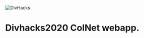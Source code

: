 ![DivHacks](https://www.startpage.com/av/proxy-image?piurl=https%3A%2F%2Fencrypted-tbn0.gstatic.com%2Fimages%3Fq%3Dtbn%3AANd9GcSL0Bum9uZqqbhQyNLIoiosiOgk_tWdOkyQT0PsDMmnZoQpgt0x%26s&sp=1603509349T64672aa728612ea0d54cd78e2eb02d1c056d1f0bee6b47a35cf23833c6a7ca1c)
# Divhacks2020 ColNet webapp.
